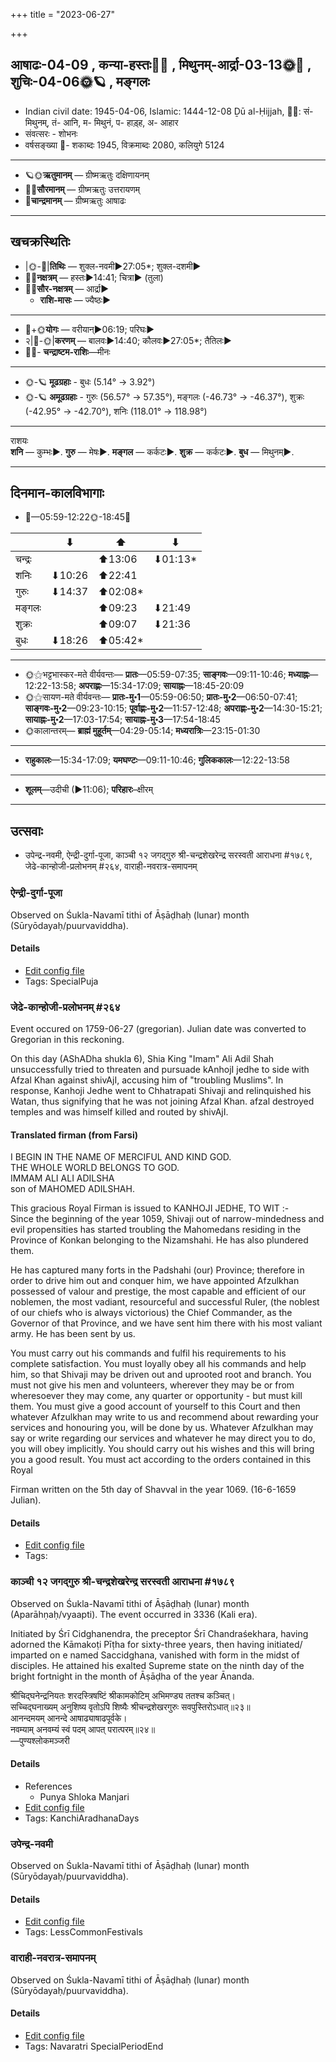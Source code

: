 +++
title = "2023-06-27"

+++
## आषाढः-04-09  ,  कन्या-हस्तः🌛🌌  ,  मिथुनम्-आर्द्रा-03-13🌞🌌  ,  शुचिः-04-06🌞🪐  ,  मङ्गलः
- Indian civil date: 1945-04-06, Islamic: 1444-12-08 Ḏū al-Ḥijjah, 🌌🌞: सं- मिथुनम्, तं- आनि, म- मिथुनं, प- हाड़्ह, अ- आहार
- संवत्सरः - शोभनः
- वर्षसङ्ख्या 🌛- शकाब्दः 1945, विक्रमाब्दः 2080, कलियुगे 5124
___________________
- 🪐🌞**ऋतुमानम्** — ग्रीष्मऋतुः दक्षिणायनम्
- 🌌🌞**सौरमानम्** — ग्रीष्मऋतुः उत्तरायणम्
- 🌛**चान्द्रमानम्** — ग्रीष्मऋतुः आषाढः
___________________


## खचक्रस्थितिः
- |🌞-🌛|**तिथिः** — शुक्ल-नवमी►27:05*; शुक्ल-दशमी►  
- 🌌🌛**नक्षत्रम्** — हस्तः►14:41; चित्रा► (तुला)  
- 🌌🌞**सौर-नक्षत्रम्** — आर्द्रा►  
  - **राशि-मासः** — ज्यैष्ठः► 
___________________
- 🌛+🌞**योगः** — वरीयान्►06:19; परिघः►  
- २|🌛-🌞|**करणम्** — बालवः►14:40; कौलवः►27:05*; तैतिलः►  
- 🌌🌛- **चन्द्राष्टम-राशिः**—मीनः  
___________________
- 🌞-🪐 **मूढग्रहाः** - बुधः (5.14° → 3.92°)
- 🌞-🪐 **अमूढग्रहाः** - गुरुः (56.57° → 57.35°), मङ्गलः (-46.73° → -46.37°), शुक्रः (-42.95° → -42.70°), शनिः (118.01° → 118.98°)
___________________
राशयः  
**शनि** — कुम्भः►. **गुरु** — मेषः►. **मङ्गल** — कर्कटः►. **शुक्र** — कर्कटः►. **बुध** — मिथुनम्►. 
___________________


## दिनमान-कालविभागाः
- 🌅—05:59-12:22🌞-18:45🌇  


|      |⬇     |⬆     |⬇     |
|------|-----|-----|------|
|चन्द्रः|     |⬆13:06 |⬇01:13*|
|शनिः   |⬇10:26 |⬆22:41 |     |
|गुरुः  |⬇14:37 |⬆02:08*|     |
|मङ्गलः |     |⬆09:23 |⬇21:49 |
|शुक्रः |     |⬆09:07 |⬇21:36 |
|बुधः   |⬇18:26 |⬆05:42*|     |
___________________
- 🌞⚝भट्टभास्कर-मते वीर्यवन्तः— **प्रातः**—05:59-07:35; **साङ्गवः**—09:11-10:46; **मध्याह्नः**—12:22-13:58; **अपराह्णः**—15:34-17:09; **सायाह्नः**—18:45-20:09  
- 🌞⚝सायण-मते वीर्यवन्तः— **प्रातः-मु॰1**—05:59-06:50; **प्रातः-मु॰2**—06:50-07:41; **साङ्गवः-मु॰2**—09:23-10:15; **पूर्वाह्णः-मु॰2**—11:57-12:48; **अपराह्णः-मु॰2**—14:30-15:21; **सायाह्नः-मु॰2**—17:03-17:54; **सायाह्नः-मु॰3**—17:54-18:45  
- 🌞कालान्तरम्— **ब्राह्मं मुहूर्तम्**—04:29-05:14; **मध्यरात्रिः**—23:15-01:30  
___________________
- **राहुकालः**—15:34-17:09; **यमघण्टः**—09:11-10:46; **गुलिककालः**—12:22-13:58  
___________________
- **शूलम्**—उदीची (►11:06); **परिहारः**–क्षीरम्  
___________________

## उत्सवाः
- उपेन्द्र-नवमी, ऐन्द्री-दुर्गा-पूजा, काञ्ची १२ जगद्गुरु श्री-चन्द्रशेखरेन्द्र सरस्वती आराधना #१७८९, जेढे-कान्होजी-प्रलोभनम् #२६४, वाराही-नवरात्र-समापनम्
### ऐन्द्री-दुर्गा-पूजा

Observed on Śukla-Navamī tithi of Āṣāḍhaḥ (lunar) month (Sūryōdayaḥ/puurvaviddha). 



#### Details
- [Edit config file](https://github.com/jyotisham/adyatithi/blob/master/devatA/shakti/lunar_month/tithi/04/09/aindrI-durgA-pUjA.toml)
- Tags: SpecialPuja


### जेढे-कान्होजी-प्रलोभनम् #२६४

Event occured on 1759-06-27 (gregorian). Julian date was converted to Gregorian in this reckoning. 

On this day (AShADha shukla 6), Shia King "Imam" Ali Adil Shah unsuccessfully tried to threaten and pursuade kAnhojI jedhe to side with Afzal Khan against shivAjI, accusing him of "troubling Muslims". In response, Kanhoji Jedhe went to Chhatrapati Shivaji and relinquished his Watan, thus signifying that he was not joining Afzal Khan. afzal destroyed temples and was himself killed and routed by shivAjI.

#### Translated firman (from Farsi)
I BEGIN IN THE NAME OF MERCIFUL AND KIND GOD.  
THE WHOLE WORLD BELONGS TO GOD.  
IMMAM ALI ALI ADILSHA  
son of MAHOMED ADILSHAH.  

This gracious Royal Firman is issued to KANHOJI JEDHE, TO WIT :-  
Since the beginning of the year 1059, Shivaji out of narrow-mindedness and evil propensities has started troubling the Mahomedans residing in the Province of Konkan belonging to the Nizamshahi. He has also plundered them.  

He has captured many forts in the Padshahi (our) Province; therefore in order to drive him out and conquer him, we have appointed Afzulkhan possessed of valour and prestige, the most capable and efficient of our noblemen, the most vadiant, resourceful and successful Ruler, (the noblest of our chiefs who is always victorious) the Chief Commander, as the Governor of that Province, and we have sent him there with his most valiant army. He has been sent by us. 

You must carry out his commands and fulfil his requirements to his complete satisfaction. You must loyally obey all his commands and help him, so that Shivaji may be driven out and uprooted root and branch. You must not give his men and volunteers, wherever they may be or from wheresoever they may come, any quarter or opportunity - but must kill them. You must give a good account of yourself to this Court and then whatever Afzulkhan may write to us and recommend about rewarding your services and honouring you, will be done by us. Whatever Afzulkhan may say or write regarding our services and whatever he may direct you to do, you will obey implicitly. You should carry out his wishes and this will bring you a good result. You must act according to the orders contained in this Royal 

Firman written on the 5th day of Shavval in the year 1069. (16-6-1659 Julian).

#### Details
- [Edit config file](https://github.com/jyotisham/adyatithi/blob/master/mahApuruSha/xatra-later/julian/day/06/16/jeDhe-kAnhojI-pralobhanam.toml)
- Tags: 


### काञ्ची १२ जगद्गुरु श्री-चन्द्रशेखरेन्द्र सरस्वती आराधना #१७८९

Observed on Śukla-Navamī tithi of Āṣāḍhaḥ (lunar) month (Aparāhṇaḥ/vyaapti). The event occurred in 3336 (Kali era).  


Initiated by Śrī Cidghanendra, the preceptor Śrī Chandraśekhara, having adorned the Kāmakoṭi Pīṭha for sixty-three years, then having initiated/ imparted on e named Saccidghana, vanished with form in the midst of disciples. He attained his exalted Supreme state on the ninth day of the bright fortnight in the month of Āṣāḍha of the year Ānanda.

श्रीचिद्घनेन्द्रनियतः शरदस्त्रिषष्टिं श्रीकामकोटिम् अभिमण्ड्य ततश्च कञ्चित्।  
सच्चिद्घनाख्यम् अनुशिष्य वृतोऽपि शिष्यैः श्रीचन्द्रशेखरगुरुः सवपुस्तिरोऽधात्॥२३॥  
आनन्दमयम् आनन्दे आषाढ्याषाढपूर्वके।  
नवम्याम् अनवम्यं स्वं पदम् आपत् परात्परम्॥२४॥  
—पुण्यश्लोकमञ्जरी



#### Details
- References
  - Punya Shloka Manjari
- [Edit config file](https://github.com/jyotisham/adyatithi/blob/master/mahApuruSha/kAnchI-maTha/lunar_month/tithi/04/09/kAJcI_12_jagadguru_zrI~candrazEkharEndra_sarasvatI_ArAdhanA.toml)
- Tags: KanchiAradhanaDays


### उपेन्द्र-नवमी

Observed on Śukla-Navamī tithi of Āṣāḍhaḥ (lunar) month (Sūryōdayaḥ/puurvaviddha). 



#### Details
- [Edit config file](https://github.com/jyotisham/adyatithi/blob/master/devatA/vaiShNava/lunar_month/tithi/04/09/upEndra-navamI.toml)
- Tags: LessCommonFestivals


### वाराही-नवरात्र-समापनम्

Observed on Śukla-Navamī tithi of Āṣāḍhaḥ (lunar) month (Sūryōdayaḥ/puurvaviddha). 



#### Details
- [Edit config file](https://github.com/jyotisham/adyatithi/blob/master/devatA/shakti/lunar_month/tithi/04/09/vArAhI-navarAtra-samApanam.toml)
- Tags: Navaratri SpecialPeriodEnd


